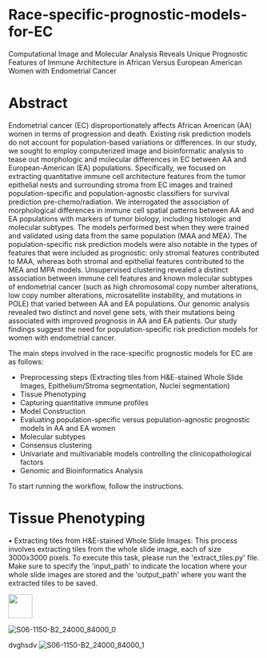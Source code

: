 # Race-specific-prognostic-models-for-EC
Computational Image and Molecular Analysis Reveals Unique Prognostic Features of Immune Architecture in African Versus European American Women with Endometrial Cancer


# Abstract

Endometrial cancer (EC) disproportionately affects African American (AA) women in terms of progression and death. Existing risk prediction models do not account for population-based variations or differences. In our study, we sought to employ computerized image and bioinformatic analysis to tease out morphologic and molecular differences in EC between AA and European-American (EA) populations. Specifically, we focused on extracting quantitative immune cell architecture features from the tumor epithelial nests and surrounding stroma from EC images and trained population-specific and population-agnostic classifiers for survival prediction pre-chemo/radiation. We interrogated the association of morphological differences in immune cell spatial patterns between AA and EA populations with markers of tumor biology, including histologic and molecular subtypes. The models performed best when they were trained and validated using data from the same population (MAA and MEA). The population-specific risk prediction models were also notable in the types of features that were included as prognostic: only stromal features contributed to MAA, whereas both stromal and epithelial features contributed to the MEA and MPA models. Unsupervised clustering revealed a distinct association between immune cell features and known molecular subtypes of endometrial cancer (such as high chromosomal copy number alterations, low copy number alterations, microsatellite instability, and mutations in POLE) that varied between AA and EA populations. Our genomic analysis revealed two distinct and novel gene sets, with their mutations being associated with improved prognosis in AA and EA patients. Our study findings suggest the need for population-specific risk prediction models for women with endometrial cancer.


The main steps involved in the race-specific prognostic models for EC are as follows:

* Preprocessing steps (Extracting tiles from H&E-stained Whole Slide Images, Epithelium/Stroma segmentation, Nuclei segmentation)
* Tissue Phenotyping
* Capturing quantitative immune profiles 
* Model Construction 
* Evaluating population-specific versus population-agnostic prognostic models in AA and EA women
* Molecular subtypes
* Consensus clustering
* Univariate and multivariable models controlling the clinicopathological factors
* Genomic and Bioinformatics Analysis

To start running the workflow, follow the instructions.


# Tissue Phenotyping
•	Extracting tiles from H&E-stained Whole Slide Images: This process involves extracting tiles from the whole slide image, each of size 3000x3000 pixels. To execute this task, please run the 'extract_tiles.py' file. Make sure to specify the 'input_path' to indicate the location where your whole slide images are stored and the 'output_path' where you want the extracted tiles to be saved.

<img src="[https://github.com/favicon.ico](https://github.com/Sepideh-Azarianpour/Race-specific-prognostic-models-for-EC/Readme Figures/Tile.png)" width="48">

![S06-1150-B2_24000_84000_0](https://github.com/Sepideh-Azarianpour/Race-specific-prognostic-models-for-EC/assets/87716968/a8a1fa4a-51f6-4f49-a202-f77ad5bca062)






dvghsdv
![S06-1150-B2_24000_84000_1](https://github.com/Sepideh-Azarianpour/Race-specific-prognostic-models-for-EC/assets/87716968/4da7d5a7-5732-4393-b52f-c408a2c8e678)
